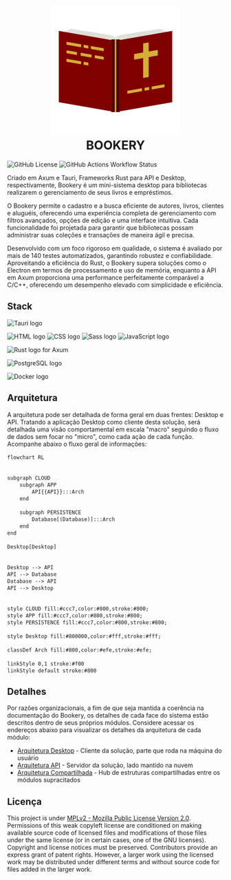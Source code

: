 <h1 align="center">
  <img src="./logo.svg" height="300" width="300" alt="Logo BOOKERY" /><br>
  BOOKERY
</h1>

![GitHub License](https://img.shields.io/github/license/LucasGoncSilva/bookery?labelColor=101010)
![GitHub Actions Workflow Status](https://img.shields.io/github/actions/workflow/status/LucasGoncSilva/bookery/unittest.yml?style=flat&labelColor=%23101010)

Criado em Axum e Tauri, Frameworks Rust para API e Desktop, respectivamente, Bookery é um mini-sistema desktop para bibliotecas realizarem o gerenciamento de seus livros e empréstimos.

O Bookery permite o cadastro e a busca eficiente de autores, livros, clientes e aluguéis, oferecendo uma experiência completa de gerenciamento com filtros avançados, opções de edição e uma interface intuitiva. Cada funcionalidade foi projetada para garantir que bibliotecas possam administrar suas coleções e transações de maneira ágil e precisa.

Desenvolvido com um foco rigoroso em qualidade, o sistema é avaliado por mais de 140 testes automatizados, garantindo robustez e confiabilidade. Aproveitando a eficiência do Rust, o Bookery supera soluções como o Electron em termos de processamento e uso de memória, enquanto a API em Axum proporciona uma performance perfeitamente comparável a C/C++, oferecendo um desempenho elevado com simplicidade e eficiência.

## Stack

![Tauri logo](https://img.shields.io/badge/Tauri-0f0f0f?style=for-the-badge&logo=Tauri&logoColor=f7bb2f)

![HTML logo](https://img.shields.io/badge/HTML5-E34F26?style=for-the-badge&logo=html5&logoColor=white)
![CSS logo](https://img.shields.io/badge/CSS3-1572B6?style=for-the-badge&logo=css3&logoColor=white)
![Sass logo](https://img.shields.io/badge/Sass-CC6699?style=for-the-badge&logo=sass&logoColor=white)
![JavaScript logo](https://img.shields.io/badge/JavaScript-323330?style=for-the-badge&logo=javascript&logoColor=F7DF1E)

![Rust logo for Axum](https://img.shields.io/badge/Axum-ef4900?style=for-the-badge&logo=rust&logoColor=white)

![PostgreSQL logo](https://img.shields.io/badge/PostgreSQL-316192?style=for-the-badge&logo=postgresql&logoColor=white)

![Docker logo](https://img.shields.io/badge/Docker-2CA5E0?style=for-the-badge&logo=docker&logoColor=white)

## Arquitetura

A arquitetura pode ser detalhada de forma geral em duas frentes: Desktop e API. Tratando a aplicação Desktop como cliente desta solução, será detalhada uma visão comportamental em escala "macro" seguindo o fluxo de dados sem focar no "micro", como cada ação de cada função. Acompanhe abaixo o fluxo geral de informações:

<!-- ![Arquitetura Geral](./arch.svg) -->

```mermaid
flowchart RL


subgraph CLOUD
    subgraph APP
        API{{API}}:::Arch
    end

    subgraph PERSISTENCE
        Database[(Database)]:::Arch
    end
end

Desktop[Desktop]


Desktop --> API
API --> Database
Database --> API
API --> Desktop


style CLOUD fill:#ccc7,color:#800,stroke:#800;
style APP fill:#ccc7,color:#800,stroke:#800;
style PERSISTENCE fill:#ccc7,color:#800,stroke:#800;

style Desktop fill:#800000,color:#fff,stroke:#fff;

classDef Arch fill:#800,color:#efe,stroke:#efe;

linkStyle 0,1 stroke:#f00
linkStyle default stroke:#800
```

## Detalhes

Por razões organizacionais, a fim de que seja mantida a coerência na documentação do Bookery, os detalhes de cada face do sistema estão descritos dentro de seus próprios módulos. Considere acessar os endereços abaixo para visualizar os detalhes da arquitetura de cada módulo:

- [Arquitetura Desktop](https://github.com/LucasGoncSilva/bookery/tree/main/BOOKERY/desktop) - Cliente da solução, parte que roda na máquina do usuário
- [Arquitetura API](https://github.com/LucasGoncSilva/bookery/tree/main/BOOKERY/api) - Servidor da solução, lado mantido na nuvem
- [Arquitetura Compartilhada](https://github.com/LucasGoncSilva/bookery/tree/main/BOOKERY/shared) - Hub de estruturas compartilhadas entre os módulos supracitados

## Licença

This project is under [MPLv2 - Mozilla Public License Version 2.0](https://choosealicense.com/licenses/mpl-2.0/). Permissions of this weak copyleft license are conditioned on making available source code of licensed files and modifications of those files under the same license (or in certain cases, one of the GNU licenses). Copyright and license notices must be preserved. Contributors provide an express grant of patent rights. However, a larger work using the licensed work may be distributed under different terms and without source code for files added in the larger work.

